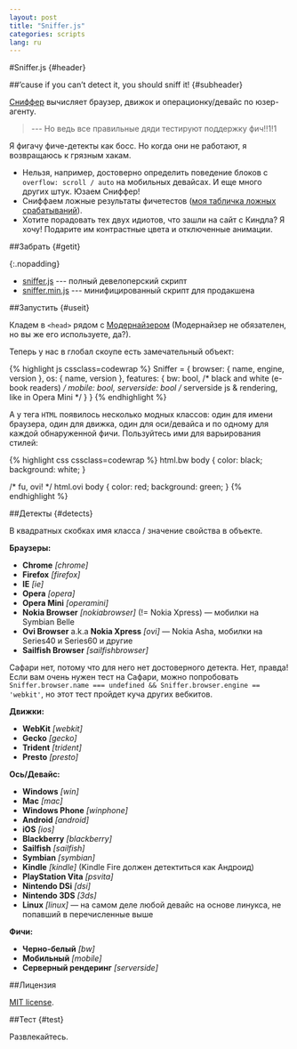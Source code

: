 ```yaml
---
layout: post
title: "Sniffer.js"
categories: scripts
lang: ru
---
```


#Sniffer.js {#header}

##&rsquo;cause if you can&rsquo;t detect it, you should sniff it! {#subheader}

[Сниффер](https://github.com/wilddeer/Sniffer) вычисляет браузер, движок и операционку/девайс по юзер-агенту.

> --- Но ведь все правильные дяди тестируют поддержку фич!!1!1

Я фигачу фиче-детекты как босс. Но когда они не работают, я возвращаюсь к грязным хакам.

- Нельзя, например, достоверно определить поведение блоков с `overflow: scroll / auto` на мобильных девайсах. И еще много других штук. Юзаем Сниффер!
- Сниффаем ложные результаты фичетестов ([моя табличка ложных срабатываний](https://docs.google.com/spreadsheet/ccc?key=0AjA1cIs8C8MGdFdyQ0lMQnhMbHJEeVZpMW9XejhzU2c&usp=sharing#gid=0)).
- Хотите порадовать тех двух идиотов, что зашли на сайт с Киндла? Я хочу! Подарите им контрастные цвета и отключенные анимации.

##Забрать {#getit}

{:.nopadding}
- <a href="https://raw.github.com/wilddeer/Sniffer/master/sniffer.js" class="iconlink"><i class="icon-cloud-download"> </i><span>sniffer.js</span></a> --- полный девелоперский скрипт
- <a href="https://raw.github.com/wilddeer/Sniffer/master/sniffer.min.js" class="iconlink"><i class="icon-cloud-download"> </i><span>sniffer.min.js</span></a> --- минифицированный скрипт для продакшена

##Запустить {#useit}

Кладем в `<head>` рядом с [Модернайзером](http://modernizr.com) (Модернайзер не обязателен, но вы же его используете, да?).

Теперь у нас в глобал скоупе есть замечательный объект:

{% highlight js cssclass=codewrap %}
Sniffer = {
	browser: {
		name,
		engine,
		version
	},
	os: {
		name,
		version
	},
	features: {
		bw: bool, /* black and white (e-book readers) */
		mobile: bool,
		serverside: bool /* serverside js & rendering, like in Opera Mini */
	}
}
{% endhighlight %}

А у тега `HTML` появилось несколько модных классов: один для имени браузера, один для движка, один для оси/девайса и по одному для каждой обнаруженной фичи. Пользуйтесь ими для варьирования стилей:

{% highlight css cssclass=codewrap %}
html.bw body {
	color: black;
	background: white;
}

/* fu, ovi! */
html.ovi body {
	color: red;
	background: green;
}
{% endhighlight %}

##Детекты {#detects}

В квадратных скобках имя класса / значение свойства в объекте.

**Браузеры:**

- **Chrome** *[chrome]*
- **Firefox** *[firefox]*
- **IE** *[ie]*
- **Opera** *[opera]*
- **Opera Mini** *[operamini]*
- **Nokia Browser** *[nokiabrowser]* (!= Nokia Xpress) — мобилки на Symbian Belle
- **Ovi Browser** a.k.a **Nokia Xpress** *[ovi]* — Nokia Asha, мобилки на Series40 и Series60 и другие
- **Sailfish Browser** *[sailfishbrowser]*

Сафари нет, потому что для него нет достоверного детекта. Нет, правда! Если вам очень нужен тест на Сафари, можно попробовать `Sniffer.browser.name === undefined && Sniffer.browser.engine == 'webkit'`, но этот тест пройдет куча других вебкитов.

**Движки:**

- **WebKit** *[webkit]*
- **Gecko** *[gecko]*
- **Trident** *[trident]*
- **Presto** *[presto]*

**Ось/Девайс:**

- **Windows** *[win]*
- **Mac** *[mac]*
- **Windows Phone** *[winphone]*
- **Android** *[android]*
- **iOS** *[ios]*
- **Blackberry** *[blackberry]*
- **Sailfish** *[sailfish]*
- **Symbian** *[symbian]*
- **Kindle** *[kindle]* (Kindle Fire должен детектиться как Андроид)
- **PlayStation Vita** *[psvita]*
- **Nintendo DSi** *[dsi]*
- **Nintendo 3DS** *[3ds]*
- **Linux** *[linux]* — на самом деле любой девайс на основе линукса, не попавший в перечисленные выше

**Фичи:**

- **Черно-белый** *[bw]*
- **Мобильный** *[mobile]*
- **Серверный рендеринг** *[serverside]*

##Лицензия

[MIT license](http://opensource.org/licenses/MIT).

##Тест {#test}

<div id="test_console"></div>

<script>
	dzDelayed.push(function() {
		testConsole.log('<b>Sniffer.os.name</b><br>'+Sniffer.os.name);
		testConsole.log('<b>Sniffer.os.version</b><br>'+Sniffer.os.version);
		testConsole.log('<b>Sniffer.browser.name</b><br>'+Sniffer.browser.name);
		testConsole.log('<b>Sniffer.browser.engine</b><br>'+Sniffer.browser.engine);
		testConsole.log('<b>Sniffer.browser.version</b><br>'+Sniffer.browser.version);

		for (var prop in Sniffer.features) {
			testConsole.log('<b>Sniffer.features.'+prop+':</b><br>'+Sniffer.features[prop]);
		}
	});
</script>

Развлекайтесь.
